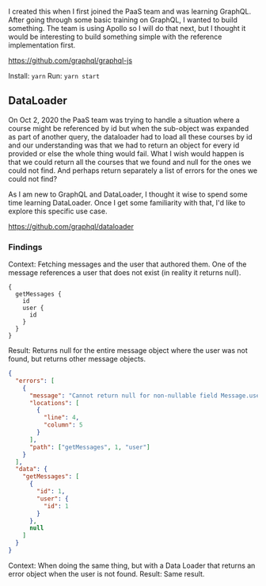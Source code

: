 I created this when I first joined the PaaS team and was learning GraphQL.
After going through some basic training on GraphQL, I wanted to build something.
The team is using Apollo so I will do that next, but I thought it would be interesting to build
something simple with the reference implementation first.

https://github.com/graphql/graphql-js

Install: `yarn`
Run: `yarn start`

## DataLoader

On Oct 2, 2020 the PaaS team was trying to handle a situation where a course might be referenced by id
but when the sub-object was expanded as part of another query, the dataloader had to load all these
courses by id and our understanding was that we had to return an object for every id provided or else
the whole thing would fail. What I wish would happen is that we could return all the courses that we
found and null for the ones we could not find. And perhaps return separately a list of errors for the
ones we could not find?

As I am new to GraphQL and DataLoader, I thought it wise to spend some time learning DataLoader. Once
I get some familiarity with that, I'd like to explore this specific use case.

https://github.com/graphql/dataloader

### Findings

Context: Fetching messages and the user that authored them. One of the message references a user that
does not exist (in reality it returns null).

```gql
{
  getMessages {
    id
    user {
      id
    }
  }
}
```

Result: Returns null for the entire message object where the user was not found, but returns other
message objects.

```json
{
  "errors": [
    {
      "message": "Cannot return null for non-nullable field Message.user.",
      "locations": [
        {
          "line": 4,
          "column": 5
        }
      ],
      "path": ["getMessages", 1, "user"]
    }
  ],
  "data": {
    "getMessages": [
      {
        "id": 1,
        "user": {
          "id": 1
        }
      },
      null
    ]
  }
}
```

Context: When doing the same thing, but with a Data Loader that returns an error object when the user is not found.
Result: Same result.
